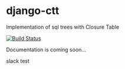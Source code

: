 django-ctt
==========

Implementation of sql trees with Closure Table


[![Build Status](https://travis-ci.org/HiddenData/django-ctt.png?branch=master)](https://travis-ci.org/HiddenData/django-ctt)


Documentation is coming soon...

slack test

